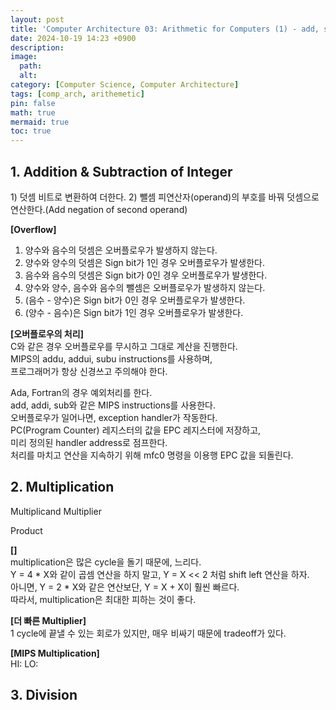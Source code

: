 ```yaml
---
layout: post
title: 'Computer Architecture 03: Arithmetic for Computers (1) - add, sub, mul and div'
date: 2024-10-19 14:23 +0900
description: 
image:
  path: 
  alt: 
category: [Computer Science, Computer Architecture]
tags: [comp_arch, arithemetic]
pin: false
math: true
mermaid: true
toc: true
---
```


<h2>1. Addition & Subtraction of Integer</h2>  
1) 덧셈  
비트로 변환하여 더한다.  
2) 뺄셈  
피연산자(operand)의 부호를 바꿔 덧셈으로 연산한다.(Add negation of second operand)  

**[Overflow]**  
1) 양수와 음수의 덧셈은 오버플로우가 발생하지 않는다.  
2) 양수와 양수의 덧셈은 Sign bit가 1인 경우 오버플로우가 발생한다.  
3) 음수와 음수의 덧셈은 Sign bit가 0인 경우 오버플로우가 발생한다.  
4) 양수와 양수, 음수와 음수의 뺄셈은 오버플로우가 발생하지 않는다.  
5) (음수 - 양수)은 Sign bit가 0인 경우 오버플로우가 발생한다.  
6) (양수 - 음수)은 Sign bit가 1인 경우 오버플로우가 발생한다.  

**[오버플로우의 처리]**  
C와 같은 경우 오버플로우를 무시하고 그대로 계산을 진행한다.  
MIPS의 addu, addui, subu instructions를 사용하며,  
프로그래머가 항상 신경쓰고 주의해야 한다.  

Ada, Fortran의 경우 예외처리를 한다.  
add, addi, sub와 같은 MIPS instructions를 사용한다.  
오버플로우가 일어나면, exception handler가 작동한다.  
PC(Program Counter) 레지스터의 값을 EPC 레지스터에 저장하고,  
미리 정의된 handler address로 점프한다.  
처리를 마치고 연산을 지속하기 위해 mfc0 명령을 이용행 EPC 값을 되돌린다.  

<h2>2. Multiplication</h2>  
Multiplicand  
Multiplier  

Product  

**[]**  
multiplication은 많은 cycle을 돌기 때문에, 느리다.  
Y = 4 * X와 같이 곱셈 연산을 하지 말고, Y = X << 2 처럼 shift left 연산을 하자.  
아니면, Y = 2 * X와 같은 연산보단, Y = X + X이 훨씬 빠르다.  
따라서, multiplication은 최대한 피하는 것이 좋다.  

**[더 빠른 Multiplier]**  
1 cycle에 끝낼 수 있는 회로가 있지만, 매우 비싸기 때문에 tradeoff가 있다.  

**[MIPS Multiplication]**  
HI: 
LO:

<h2>3. Division</h2>  

<h2></h2>  
